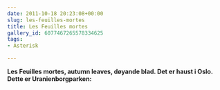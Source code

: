 ```yaml
---
date: 2011-10-18 20:23:08+00:00
slug: les-feuilles-mortes
title: Les Feuilles mortes
gallery_id: 6077467265578334625
tags: 
- Asterisk

---
```


**Les Feuilles mortes, autumn leaves, døyande blad. Det er haust i Oslo. Dette er Uranienborgparken:**
